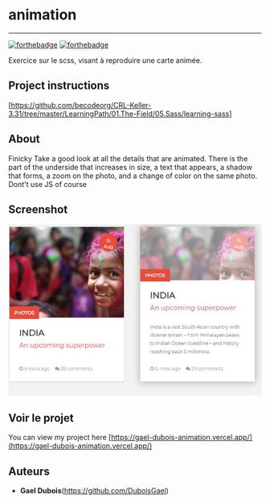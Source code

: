 # animation

<hr>

[![forthebadge](https://forthebadge.com/images/badges/uses-html.svg)](https://forthebadge.com)
[![forthebadge](https://forthebadge.com/images/badges/uses-css.svg)](https://forthebadge.com)



Exercice sur le scss, visant à reproduire une carte animée.


## Project instructions

[https://github.com/becodeorg/CRL-Keller-3.31/tree/master/LearningPath/01.The-Field/05.Sass/learning-sass]

## About

Finicky Take a good look at all the details that are animated. There is the part of the underside that increases in size, a text that appears, a shadow that forms, a zoom on the photo, and a change of color on the same photo.
Dont't use JS of course


## Screenshot

<img src="./assets/image/animation.jpeg"/> 

## Voir le projet

You can view my project here [https://gael-dubois-animation.vercel.app/](https://gael-dubois-animation.vercel.app/)




## Auteurs
* **Gael Dubois**(https://github.com/DuboisGael)
